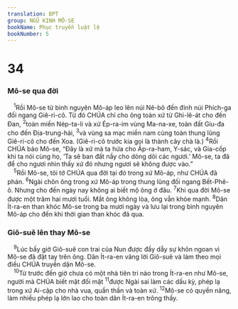 ```yaml
---
translation: BPT
group: NGŨ KINH MÔ-SE
bookName: Phục truyền luật lệ 
bookNumber: 5
---
```


<div class="title"><h1>34</h1><h3>Mô-se qua đời</h3></div>
<span class="verse phu_34_1"> <sup>1</sup>Rồi Mô-se từ bình nguyên Mô-áp leo lên núi Nê-bô đến đỉnh núi Phích-ga đối ngang Giê-ri-cô. Từ đó CHÚA chỉ cho ông toàn xứ từ Ghi-lê-át cho đến Đan,</span>
<span class="verse phu_34_2"><sup>2</sup>toàn miền Nép-ta-li và xứ Ép-ra-im vùng Ma-na-xe, toàn đất Giu-đa cho đến Địa-trung-hải,</span>
<span class="verse phu_34_3"><sup>3</sup>và vùng sa mạc miền nam cùng toàn thung lũng Giê-ri-cô cho đến Xoa. (Giê-ri-cô trước kia gọi là thành cây chà là.)</span>
<span class="verse phu_34_4"><sup>4</sup>Rồi CHÚA bảo Mô-se, “Đây là xứ mà ta hứa cho Áp-ra-ham, Y-sác, và Gia-cốp khi ta nói cùng họ, ‘Ta sẽ ban đất nầy cho dòng dõi các ngươi.’ Mô-se, ta đã để cho ngươi nhìn thấy xứ đó nhưng ngươi sẽ không được vào.”<br/></span>
<span class="verse phu_34_5"> <sup>5</sup>Rồi Mô-se, tôi tớ CHÚA qua đời tại đó trong xứ Mô-áp, như CHÚA đã phán.</span>
<span class="verse phu_34_6"><sup>6</sup>Ngài chôn ông trong xứ Mô-áp trong thung lũng đối ngang Bết-Phê-ô. Nhưng cho đến ngày nay không ai biết mộ ông ở đâu.</span>
<span class="verse phu_34_7"><sup>7</sup>Khi qua đời Mô-se được một trăm hai mươi tuổi. Mắt ông không lòa, ông vẫn khỏe mạnh.</span>
<span class="verse phu_34_8"><sup>8</sup>Dân Ít-ra-en than khóc Mô-se trong ba mươi ngày và lưu lại trong bình nguyên Mô-áp cho đến khi thời gian than khóc đã qua.<br/></span>
<div class="title"><h3>Giô-suê lên thay Mô-se</h3></div>
<span class="verse phu_34_9"> <sup>9</sup>Lúc bấy giờ Giô-suê con trai của Nun được đầy dẫy sự khôn ngoan vì Mô-se đã đặt tay trên ông. Dân Ít-ra-en vâng lời Giô-suê và làm theo mọi điều CHÚA truyền dặn Mô-se.<br/></span>
<span class="verse phu_34_10"> <sup>10</sup>Từ trước đến giờ chưa có một nhà tiên tri nào trong Ít-ra-en như Mô-se, người mà CHÚA biết mặt đối mặt</span>
<span class="verse phu_34_11"><sup>11</sup>được Ngài sai làm các dấu kỳ, phép lạ trong xứ Ai-cập cho nhà vua, quần thần và toàn xứ.</span>
<span class="verse phu_34_12"><sup>12</sup>Mô-se có quyền năng, làm nhiều phép lạ lớn lao cho toàn dân Ít-ra-en trông thấy.<br/></span>
